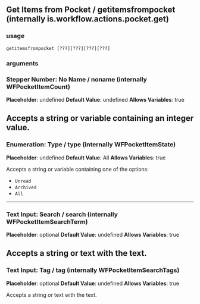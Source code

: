 
## Get Items from Pocket / getitemsfrompocket (internally is.workflow.actions.pocket.get)

### usage
`getitemsfrompocket [???][???][???][???]`

### arguments
### Stepper Number: No Name / noname (internally WFPocketItemCount)
**Placeholder**: undefined
**Default Value**: undefined
**Allows Variables**: true


Accepts a string 
or variable
containing an integer value.
---
### Enumeration: Type / type (internally WFPocketItemState)
**Placeholder**: undefined
**Default Value**: All
**Allows Variables**: true


Accepts a string 
or variable
containing one of the options:

- `Unread`
- `Archived`
- `All`
---
### Text Input: Search / search (internally WFPocketItemSearchTerm)
**Placeholder**: optional
**Default Value**: undefined
**Allows Variables**: true


Accepts a string 
or text
with the text.
---
### Text Input: Tag / tag (internally WFPocketItemSearchTags)
**Placeholder**: optional
**Default Value**: undefined
**Allows Variables**: true


Accepts a string 
or text
with the text.
